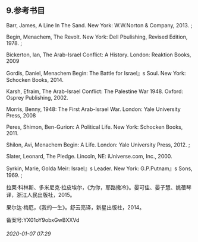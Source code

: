 ## 9.参考书目
Barr, James, A Line In The Sand. New York: W.W.Norton & Company, 2013. ;


Begin, Menachem, The Revolt. New York: Dell Pbulishing, Revised Edition, 1978. ;


Bickerton, Ian, The Arab-Israel Conflict: A History. London: Reaktion Books, 2009


Gordis, Daniel, Menachem Begin: The Battle for Israel』s Soul. New York: Schocken Books, 2014.


Karsh, Efraim, The Arab-Israel Conflict: The Palestine War 1948. Oxford: Osprey Publishing, 2002.


Morris, Benny, 1948: The First Arab-Israel War. London: Yale University Press, 2008


Peres, Shimon, Ben-Gurion: A Political Life. New York: Schocken Books, 2011.


Shilon, Avi, Menachem Begin: A Life. London: Yale University Press, 2012. ;


Slater, Leonard, The Pledge. Lincoln, NE: iUniverse.com, Inc., 2000.


Syrkin, Marie, Golda Meir: Israel』s Leader. New York: G.P.Putnam』s Sons, 1969. ;


拉莱·科林斯、多米尼克·拉皮埃尔，《为你，耶路撒冷》。晏可佳、晏子慧、姚蓓琴译，浙江人民出版社，2015。


果尔达·梅厄，《我的一生》。舒云亮译，新星出版社，2014。


备案号:YX01oY9obxGwBXXVd


###### 2020-01-07 07:29
